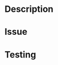 # Description
<!--
Describe your change. 
What does it introduce?
Why do we need it?
If you are releasing a feature, have you updated documentation?
-->

# Issue
<!--
Is there any related issue this change is trying to fix?
-->

# Testing
<!--
Have you performed any manual testing on your change?
Have you verified use cases affected by goldens?
-->
